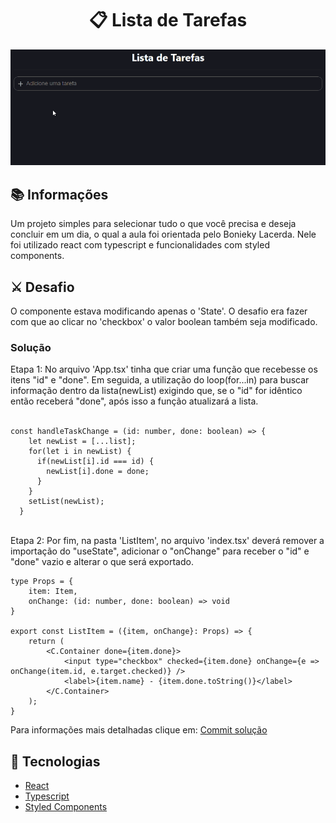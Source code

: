 <h1 align="center">📋 Lista de Tarefas</h1>
<p align="center">
  <img width="800" src="/public/toReadme/Listagif.gif">
</p>

## :books: Informações
Um projeto simples para selecionar tudo o que você precisa e deseja concluir em um dia, o qual a aula foi orientada pelo Bonieky Lacerda. Nele foi utilizado react com typescript e funcionalidades com styled components.

## :crossed_swords: Desafio
O componente estava modificando apenas o 'State'. O desafio era fazer com que ao clicar no 'checkbox' o valor boolean também seja modificado.

### Solução
Etapa 1:  No arquivo 'App.tsx' tinha que criar uma função que recebesse os itens "id" e "done". Em seguida, a utilização do loop(for...in) para buscar informação dentro da lista(newList) exigindo que, se o "id" for idêntico então receberá "done", após isso a função atualizará a lista.
<br/><br/>

```
const handleTaskChange = (id: number, done: boolean) => {
    let newList = [...list];
    for(let i in newList) {
      if(newList[i].id === id) {
        newList[i].done = done;
      }
    }
    setList(newList);
  }
```

<br/>Etapa 2: Por fim, na pasta 'ListItem', no arquivo 'index.tsx' deverá remover a importação do "useState", adicionar o "onChange" para receber o "id" e "done" vazio e alterar o que será exportado.

```
type Props = {
    item: Item,
    onChange: (id: number, done: boolean) => void
}

export const ListItem = ({item, onChange}: Props) => {
    return (
        <C.Container done={item.done}>
            <input type="checkbox" checked={item.done} onChange={e => onChange(item.id, e.target.checked)} />
            <label>{item.name} - {item.done.toString()}</label>
        </C.Container>
    );
}
```
Para informações mais detalhadas clique em: <a href="https://github.com/LipeCll/lista-react-ts/commit/e5bcc190a5f03b1ccab07560fee62e9d0942421e">Commit solução</a>

## :pushpin: Tecnologias
<ul>
  <li><a href="https://pt-br.reactjs.org/docs/getting-started.html">React</a></li>
  <li><a href="https://www.typescriptlang.org/docs/">Typescript</a></li>
  <li><a href="https://styled-components.com/docs">Styled Components</a></li>
</ul>
